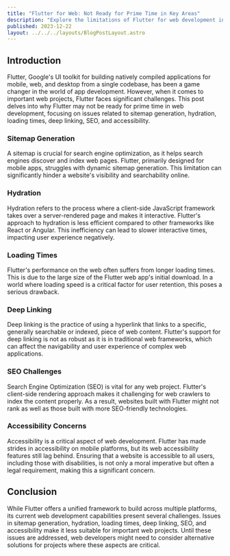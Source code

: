 ```yaml
---
title: "Flutter for Web: Not Ready for Prime Time in Key Areas"
description: "Explore the limitations of Flutter for web development in our latest blog post. We discuss critical issues like sitemap generation, hydration, loading times, deep linking, SEO, and accessibility, offering insights into why Flutter may not be the ideal choice for significant web projects."
published: 2023-12-22
layout: ../../../layouts/BlogPostLayout.astro
---
```


## Introduction

Flutter, Google's UI toolkit for building natively compiled applications for mobile, web, and desktop from a single codebase, has been a game changer in the world of app development. However, when it comes to important web projects, Flutter faces significant challenges. This post delves into why Flutter may not be ready for prime time in web development, focusing on issues related to sitemap generation, hydration, loading times, deep linking, SEO, and accessibility.

### Sitemap Generation

A sitemap is crucial for search engine optimization, as it helps search engines discover and index web pages. Flutter, primarily designed for mobile apps, struggles with dynamic sitemap generation. This limitation can significantly hinder a website's visibility and searchability online.

### Hydration

Hydration refers to the process where a client-side JavaScript framework takes over a server-rendered page and makes it interactive. Flutter's approach to hydration is less efficient compared to other frameworks like React or Angular. This inefficiency can lead to slower interactive times, impacting user experience negatively.

### Loading Times

Flutter's performance on the web often suffers from longer loading times. This is due to the large size of the Flutter web app's initial download. In a world where loading speed is a critical factor for user retention, this poses a serious drawback.

### Deep Linking

Deep linking is the practice of using a hyperlink that links to a specific, generally searchable or indexed, piece of web content. Flutter's support for deep linking is not as robust as it is in traditional web frameworks, which can affect the navigability and user experience of complex web applications.

### SEO Challenges

Search Engine Optimization (SEO) is vital for any web project. Flutter's client-side rendering approach makes it challenging for web crawlers to index the content properly. As a result, websites built with Flutter might not rank as well as those built with more SEO-friendly technologies.

### Accessibility Concerns

Accessibility is a critical aspect of web development. Flutter has made strides in accessibility on mobile platforms, but its web accessibility features still lag behind. Ensuring that a website is accessible to all users, including those with disabilities, is not only a moral imperative but often a legal requirement, making this a significant concern.

## Conclusion

While Flutter offers a unified framework to build across multiple platforms, its current web development capabilities present several challenges. Issues in sitemap generation, hydration, loading times, deep linking, SEO, and accessibility make it less suitable for important web projects. Until these issues are addressed, web developers might need to consider alternative solutions for projects where these aspects are critical.
